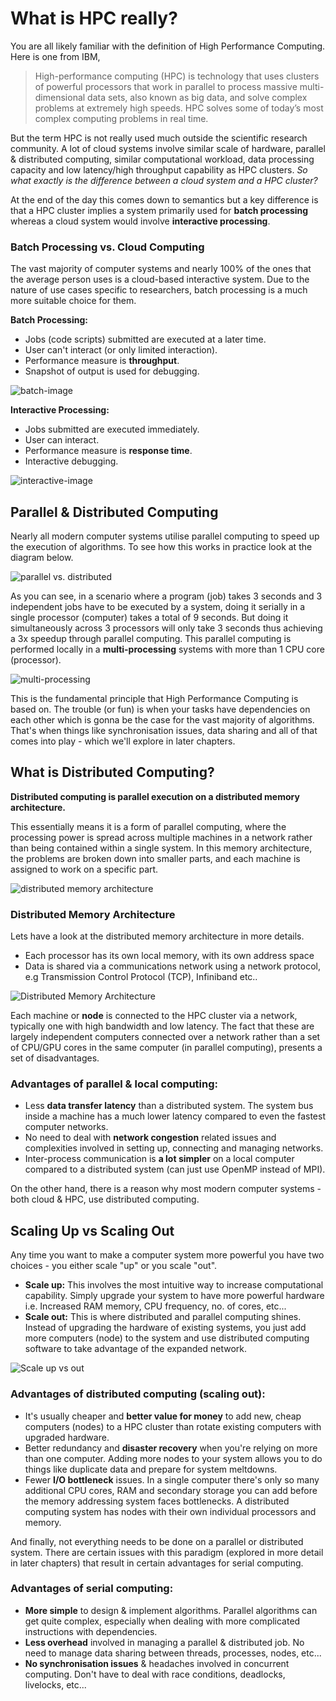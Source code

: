 # What is HPC really?

You are all likely familiar with the definition of High Performance Computing. Here is one from IBM,

> High-performance computing (HPC) is technology that uses clusters of powerful processors that work in parallel to process massive multi-dimensional data sets, also known as big data, and solve complex problems at extremely high speeds. HPC solves some of today’s most complex computing problems in real time.

But the term HPC is not really used much outside the scientific research community. A lot of cloud systems involve similar scale of hardware, parallel & distributed computing, similar computational workload, data processing capacity and low latency/high throughput capability as HPC clusters. *So what exactly is the difference between a cloud system and a HPC cluster?* 

At the end of the day this comes down to semantics but a key difference is that a HPC cluster implies a system primarily used for **batch processing** whereas a cloud system would involve **interactive processing**.

### Batch Processing vs. Cloud Computing

The vast majority of computer systems and nearly 100% of the ones that the average person uses is a cloud-based interactive system. Due to the nature of use cases specific to researchers, batch processing is a much more suitable choice for them.

__Batch Processing:__
- Jobs (code scripts) submitted are executed at a later time.
- User can't interact (or only limited interaction).
- Performance measure is **throughput**.
- Snapshot of output is used for debugging.

![batch-image](./imgs/batch-processing.jpeg)

__Interactive Processing:__
- Jobs submitted are executed immediately.
- User can interact.
- Performance measure is **response time**.
- Interactive debugging.

![interactive-image](./imgs/interactive-processing.png)

## Parallel & Distributed Computing

Nearly all modern computer systems utilise parallel computing to speed up the execution of algorithms. To see how this works in practice look at the diagram below.

![parallel vs. distributed](imgs/parallel-distributed.png)

As you can see, in a scenario where a program (job) takes 3 seconds and 3 independent jobs have to be executed by a system, doing it serially in a single processor (computer) takes a total of 9 seconds. But doing it simultaneously across 3 processors will only take 3 seconds thus achieving a 3x speedup through parallel computing. This parallel computing is performed locally in a **multi-processing** systems with more than 1 CPU core (processor).

![multi-processing](imgs/Multiprocessor-System.png)

This is the fundamental principle that High Performance Computing is based on. The trouble (or fun) is when your tasks have dependencies on each other which is gonna be the case for the vast majority of algorithms. That's when things like synchronisation issues, data sharing and all of that comes into play - which we'll explore in later chapters.

## What is Distributed Computing? 

**Distributed computing is parallel execution on a distributed memory architecture.**

This essentially means it is a form of parallel computing, where the processing power is spread across multiple machines in a network rather than being contained within a single system. In this memory architecture, the problems are broken down into smaller parts, and each machine is assigned to work on a specific part.

![distributed memory architecture](imgs/distributed_memory_architecture.png)

### Distributed Memory Architecture

Lets have a look at the distributed memory architecture in more details.

- Each processor has its own local memory, with its own address space
- Data is shared via a communications network using a network protocol, e.g Transmission Control Protocol (TCP), Infiniband etc..

![Distributed Memory Architecture](imgs/distributed_memory_architecture_2.png)

Each machine or **node** is connected to the HPC cluster via a network, typically one with high bandwidth and low latency. The fact that these are largely independent computers connected over a network rather than a set of CPU/GPU cores in the same computer (in parallel computing), presents a set of disadvantages.

### Advantages of parallel & local computing:
- Less **data transfer latency** than a distributed system. The system bus inside a machine has a much lower latency compared to even the fastest computer networks.
- No need to deal with **network congestion** related issues and complexities involved in setting up, connecting and managing networks.
- Inter-process communication is **a lot simpler** on a local computer compared to a distributed system (can just use OpenMP instead of MPI).

On the other hand, there is a reason why most modern computer systems - both cloud & HPC, use distributed computing.

## Scaling Up vs Scaling Out

Any time you want to make a computer system more powerful you have two choices - you either scale "up" or you scale "out".
- __Scale up:__ This involves the most intuitive way to increase computational capability. Simply upgrade your system to have more powerful hardware i.e. Increased RAM memory, CPU frequency, no. of cores, etc...
- __Scale out:__ This is where distributed and parallel computing shines. Instead of upgrading the hardware of existing systems, you just add more computers (node) to the system and use distributed computing software to take advantage of the expanded network.

![Scale up vs out](./imgs/scale-out-up.png)

### Advantages of distributed computing (scaling out):
- It's usually cheaper and **better value for money** to add new, cheap computers (nodes) to a HPC cluster than rotate existing computers with upgraded hardware.
- Better redundancy and **disaster recovery** when you're relying on more than one computer. Adding more nodes to your system allows you to do things like duplicate data and prepare for system meltdowns.
- Fewer **I/O bottleneck** issues. In a single computer there's only so many additional CPU cores, RAM and secondary storage you can add before the memory addressing system faces bottlenecks. A distributed computing system has nodes with their own individual processors and memory.

And finally, not everything needs to be done on a parallel or distributed system. There are certain issues with this paradigm (explored in more detail in later chapters) that result in certain advantages for serial computing.

### Advantages of serial computing:
- **More simple** to design & implement algorithms. Parallel algorithms can get quite complex, especially when dealing with more complicated instructions with dependencies.
- **Less overhead** involved in managing a parallel & distributed job. No need to manage data sharing between threads, processes, nodes, etc...
- **No synchronisation issues** & headaches involved in concurrent computing. Don't have to deal with race conditions, deadlocks, livelocks, etc...